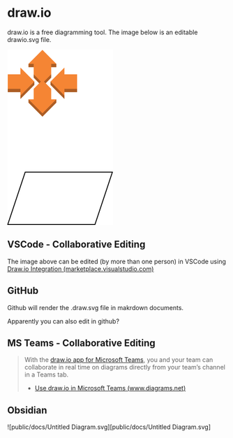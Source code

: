 # draw.io

draw.io is a free diagramming tool.  The image below is an editable drawio.svg file.

![example.drawio](../assets/example.drawio.svg)
## VSCode - Collaborative Editing

The image above can be edited (by more than one person) in VSCode using [Draw.io Integration (marketplace.visualstudio.com)](https://marketplace.visualstudio.com/items?itemName=hediet.vscode-drawio)

## GitHub

Github will render the .draw.svg file in makrdown documents.

Apparently you can also edit in github?

## MS Teams - Collaborative Editing

> With the [draw.io app for Microsoft Teams](https://appsource.microsoft.com/product/office/WA200003444), you and your team can collaborate in real time on diagrams directly from your team’s channel in a Teams tab.
> 
> - [Use draw.io in Microsoft Teams (www.diagrams.net)](https://www.diagrams.net/doc/faq/microsoft-teams-diagrams)

## Obsidian

![public/docs/Untitled Diagram.svg][public/docs/Untitled Diagram.svg]

